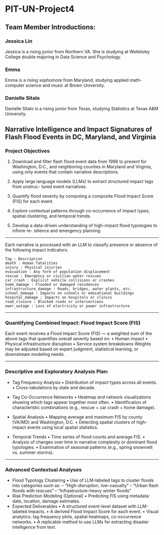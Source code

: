 # PIT-UN-Project4

## Team Member Introductions: 
### Jessica Lin
Jessica is a rising junior from Northern VA. She is studying at Wellelsley College double majoring in Data Science and Psychology.

### Emma 
Emma is a rising sophomore from Maryland, studying applied math-computer science and music at Brown University. 

### Danielle Sitalo
Danielle Sitalo is a rising junior from Texas, studying Statistics at Texas A&M University. 

## Narrative Intelligence and Impact Signatures of Flash Flood Events in DC, Maryland, and Virginia

### Project Objectives
1. Download and filter flash flood event data from 1996 to present for Washington, D.C.,
and neighboring counties in Maryland and Virginia, using only events that contain
narrative descriptions.

2. Apply large language models (LLMs) to extract structured impact tags from unstruc-
tured event narratives.

3. Quantify flood severity by computing a composite Flood Impact Score (FIS) for
each event.
4. Explore contextual patterns through co-occurrence of impact types, spatial clustering,
and temporal trends.

5. Develop a data-driven understanding of high-impact flood typologies to inform re-
silience and emergency planning.

--------------------------------------------------------------------------------------------
Each narrative is processed with an LLM to classify presence or absence of the following
impact indicators:

    Tag : Description
    death : Human fatalities
    injury : Physical injuries
    evacuation : Any form of population displacement
    rescue : Emergency or civilian water rescues
    car_crash : Explicit vehicle collisions or crashes
    home_damage : Flooded or damaged residences
    infrastructure_damage : Roads, bridges, water plants, etc.
    school_damage : Impacts on schools or educational buildings
    hospital_damage : Impacts on hospitals or clinics
    road_closure : Blocked roads or intersections
    ower_outage : Loss of electricity or power infrastructure

--------------------------------------------------------------------------------------------

### Quantifying Combined Impact: Flood Impact Score (FIS)
Each event receives a Flood Impact Score (FIS) — a weighted sum of the above tags
that quantifies overall severity based on:
• Human impact
• Physical infrastructure disruption
• Service system breakdowns
Weights may be adjusted based on expert judgment, statistical learning, or downstream
modeling needs.

--------------------------------------------------------------------------------------------

### Descriptive and Exploratory Analysis Plan: 
- Tag Frequency Analysis
  • Distribution of impact types across all events.
  • Cross-tabulations by state and decade.

- Tag Co-Occurrence Networks
  • Heatmap and network visualizations showing which tags appear together most often.
  • Identification of characteristic combinations (e.g., rescue + car crash + home damage).
  
- Spatial Analysis
  • Mapping average and maximum FIS by county (VA/MD) and Washington, D.C.
  • Detecting spatial clusters of high-impact events using local spatial statistics.
  
- Temporal Trends
  • Time series of flood counts and average FIS.
  • Analysis of changes over time in narrative complexity or dominant flood typologies.
  • Examination of seasonal patterns (e.g., spring snowmelt vs. summer storms).

--------------------------------------------------------------------------------------------

### Advanced Contextual Analyses
- Flood Typology Clustering
  • Use of LLM-labeled tags to cluster floods into categories such as:
    – “High-disruption, low-casualty”
    – “Urban flash floods with rescues”
    – “Infrastructure-heavy winter floods”
- Risk Prediction Modeling (Optional)
  • Predicting FIS using metadata: date, location, damage estimates.
- Expected Deliverables
  • A structured event-level dataset with LLM-labeled impacts.
  • A derived Flood Impact Score for each event.
  • Visual analytics: tag frequency plots, spatial heatmaps, co-occurrence networks.
  • A replicable method to use LLMs for extracting disaster intelligence from text.
